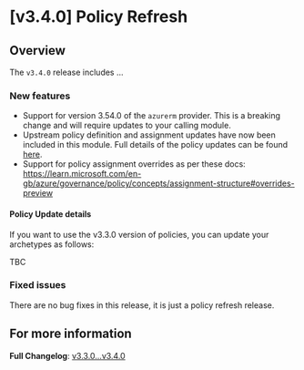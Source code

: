# [v3.4.0] Policy Refresh

## Overview

The `v3.4.0` release includes ...

### New features

- Support for version 3.54.0 of the `azurerm` provider. This is a breaking change and will require updates to your calling module.
- Upstream policy definition and assignment updates have now been included in this module. Full details of the policy updates can be found [here](https://github.com/Azure/Enterprise-Scale/wiki/Whats-new#april-2023).
- Support for policy assignment overrides as per these docs: https://learn.microsoft.com/en-gb/azure/governance/policy/concepts/assignment-structure#overrides-preview

#### Policy Update details

If you want to use the v3.3.0 version of policies, you can update your archetypes as follows:

TBC

### Fixed issues

There are no bug fixes in this release, it is just a policy refresh release.

## For more information

**Full Changelog**: [v3.3.0...v3.4.0](https://github.com/Azure/terraform-azurerm-caf-enterprise-scale/compare/v3.3.0...v3.4.0)
